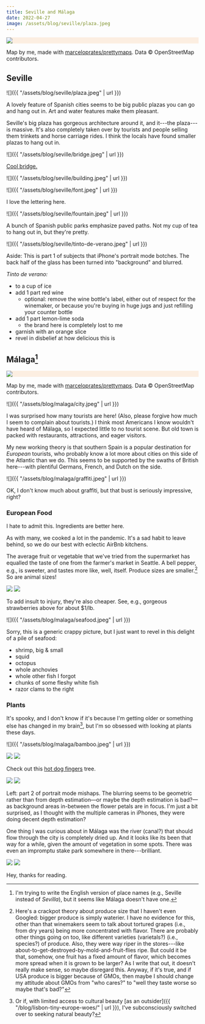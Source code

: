 ```yaml
---
title: Seville and Málaga
date: 2022-04-27
image: /assets/blog/seville/plaza.jpeg
---
```



<div style="background-color: #FCEEE1" class="full-width">
<img class="content-width" src="{{ "/assets/blog/seville/seville-spain-28-perimeter.jpg" | url }}">
</div>

<p class="full-width pr2 pr3-ns figcaption attribution">
Map by me, made with <a href="https://github.com/marceloprates/prettymaps/">marceloprates/prettymaps</a>. Data &copy; OpenStreetMap contributors.
<!-- There's <a href="/garage/city-maps-with-prettymaps/#no-water">supposed to be water</a> flowing through that empty area. -->
</p>



## Seville

![]({{ "/assets/blog/seville/plaza.jpeg" | url }})

A lovely feature of Spanish cities seems to be big public plazas you can go and hang out in. Art and water features make them pleasant.

Seville's big plaza has gorgeous architecture around it, and it---the plaza---is massive. It's also completely taken over by tourists and people selling them trinkets and horse carriage rides. I think the locals have found smaller plazas to hang out in.

![]({{ "/assets/blog/seville/bridge.jpeg" | url }})

<p class="figcaption"><a href="https://en.wikipedia.org/wiki/Alamillo_Bridge">Cool bridge.</a></p>


![]({{ "/assets/blog/seville/building.jpeg" | url }})

![]({{ "/assets/blog/seville/font.jpeg" | url }})

<p class="figcaption">I love the lettering here.</p>

![]({{ "/assets/blog/seville/fountain.jpeg" | url }})

A bunch of Spanish public parks emphasize paved paths. Not my cup of tea to hang out in, but they're pretty.

![]({{ "/assets/blog/seville/tinto-de-verano.jpeg" | url }})

<p class="figcaption">Aside: This is part 1 of subjects that iPhone's portrait mode botches. The back half of the glass has been turned into "background" and blurred.</p>

_Tinto de verano:_

- to a cup of ice
- add 1 part red wine
    - optional: remove the wine bottle's label, either out of respect for the winemaker, or because you're buying in huge jugs and just refilling your counter bottle
- add 1 part lemon-lime soda
    - the brand here is completely lost to me
- garnish with an orange slice
- revel in disbelief at how delicious this is


## Málaga[^english]

<div style="background-color: #FCEEE1" class="full-width">
<img class="content-width" src="{{ "/assets/blog/malaga/malaga-spain-2-perimeter.jpg" | url }}">
</div>

<p class="full-width pr2 pr3-ns figcaption attribution">
Map by me, made with <a href="https://github.com/marceloprates/prettymaps/">marceloprates/prettymaps</a>. Data &copy; OpenStreetMap contributors.
</p>

[^english]: I'm trying to write the English version of place names (e.g., Seville instead of _Sevilla_), but it seems like Málaga doesn't have one.

![]({{ "/assets/blog/malaga/city.jpeg" | url }})

I was surprised how many tourists are here! (Also, please forgive how much I seem to complain about tourists.) I think most Americans I know wouldn't have heard of Málaga, so I expected little to no tourist scene. But old town is packed with restaurants, attractions, and eager visitors.

My new working theory is that southern Spain is a popular destination for _European_ tourists, who probably know a lot more about cities on this side of the Atlantic than we do. This seems to be supported by the swaths of British here---with plentiful Germans, French, and Dutch on the side.

![]({{ "/assets/blog/malaga/graffiti.jpeg" | url }})

<p class="figcaption">OK, I don't know much about graffiti, but that bust is seriously impressive, right?</p>

### European Food

I hate to admit this. Ingredients are better here.

As with many, we cooked a lot in the pandemic. It's a sad habit to leave behind, so we do our best with eclectic AirBnb kitchens.

The average fruit or vegetable that we've tried from the supermarket has equalled the taste of one from the farmer's market in Seattle. A bell pepper, e.g., is sweeter, and tastes more like, well, itself. Produce sizes are smaller.[^size] So are animal sizes!

[^size]: Here's a crackpot theory about produce size that I haven't even Googled: bigger produce is simply waterier. I have no evidence for this, other than that winemakers seem to talk about tortured grapes (i.e., from dry years) being more concentrated with flavor. There are probably other things going on too, like different varieties (varietals?) (i.e., species?) of produce. Also, they were way riper in the stores---like about-to-get-destroyed-by-mold-and-fruit-flies ripe. But could it be that, somehow, one fruit has a fixed amount of flavor, which becomes more spread when it is grown to be larger? As I write that out, it doesn't really make sense, so maybe disregard this. Anyway, if it's true, and if USA produce is bigger because of GMOs, then maybe I should change my attitude about GMOs from "who cares?" to "well they taste worse so maybe that's bad?"

<div class="flex">
<img src="{{ "/assets/blog/malaga/produce.jpeg" | url }}" class="bare mh2 flex-auto">
<img src="{{ "/assets/blog/malaga/chickens.jpeg" | url }}" class="bare mh2 flex-auto">
</div>

To add insult to injury, they're also cheaper. See, e.g., gorgeous strawberries above for about $1/lb.

![]({{ "/assets/blog/malaga/seafood.jpeg" | url }})

Sorry, this is a generic crappy picture, but I just want to revel in this delight of a pile of seafood:
- shrimp, big & small
- squid
- octopus
- whole anchovies
- whole other fish I forgot
- chunks of some fleshy white fish
- razor clams to the right

### Plants

It's spooky, and I don't know if it's because I'm getting older or something else has changed in my brain[^beauty], but I'm so obsessed with looking at plants these days.

[^beauty]: Or if, with limited access to cultural beauty [as an outsider]({{ "/blog/lisbon-tiny-europe-woes/" | url }}), I've subconsciously switched over to seeking natural beauty?

![]({{ "/assets/blog/malaga/bamboo.jpeg" | url }})

<div class="flex">
<img src="{{ "/assets/blog/malaga/hot-dog-tree.jpeg" | url }}" class="bare mh2 flex-auto">
<img src="{{ "/assets/blog/malaga/hot-dog-tree-fingers.jpeg" | url }}" class="bare mh2 flex-auto">
</div>

<p class="figcaption">Check out this <a href="https://en.wikipedia.org/wiki/Everything_Everywhere_All_at_Once">hot dog fingers</a> tree.</p>

<div class="flex">
<img src="{{ "/assets/blog/malaga/colorful-plant.jpeg" | url }}" class="bare mh2 flex-auto">
<img src="{{ "/assets/blog/malaga/green-plant.jpeg" | url }}" class="bare mh2 flex-auto">
</div>

<p class="figcaption">Left: part 2 of portrait mode mishaps. The blurring seems to be geometric rather than from depth estimation—or maybe the depth estimation is bad?—as background areas in-between the flower petals are in focus. I'm just a bit surprised, as I thought with the multiple cameras in iPhones, they were doing decent depth estimation?</p>

One thing I was curious about in Málaga was the river (canal?) that should flow through the city is completely dried up. And it looks like its been that way for a while, given the amount of vegetation in some spots. There was even an impromptu stake park somewhere in there---brilliant.

<div class="flex">
<img src="{{ "/assets/blog/malaga/riverbed-dirt.jpeg" | url }}" class="bare mh2 flex-auto">
<img src="{{ "/assets/blog/malaga/riverbed-green.jpeg" | url }}" class="bare mh2 flex-auto">
</div>

Hey, thanks for reading.

